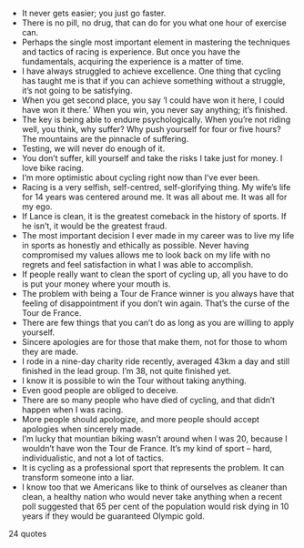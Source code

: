  - It never gets easier; you just go faster.
 - There is no pill, no drug, that can do for you what one hour of exercise can.
 - Perhaps the single most important element in mastering the techniques and tactics of racing is experience. But once you have the fundamentals, acquiring the experience is a matter of time.
 - I have always struggled to achieve excellence. One thing that cycling has taught me is that if you can achieve something without a struggle, it’s not going to be satisfying.
 - When you get second place, you say ‘I could have won it here, I could have won it there.’ When you win, you never say anything; it’s finished.
 - The key is being able to endure psychologically. When you’re not riding well, you think, why suffer? Why push yourself for four or five hours? The mountains are the pinnacle of suffering.
 - Testing, we will never do enough of it.
 - You don’t suffer, kill yourself and take the risks I take just for money. I love bike racing.
 - I’m more optimistic about cycling right now than I’ve ever been.
 - Racing is a very selfish, self-centred, self-glorifying thing. My wife’s life for 14 years was centered around me. It was all about me. It was all for my ego.
 - If Lance is clean, it is the greatest comeback in the history of sports. If he isn’t, it would be the greatest fraud.
 - The most important decision I ever made in my career was to live my life in sports as honestly and ethically as possible. Never having compromised my values allows me to look back on my life with no regrets and feel satisfaction in what I was able to accomplish.
 - If people really want to clean the sport of cycling up, all you have to do is put your money where your mouth is.
 - The problem with being a Tour de France winner is you always have that feeling of disappointment if you don’t win again. That’s the curse of the Tour de France.
 - There are few things that you can’t do as long as you are willing to apply yourself.
 - Sincere apologies are for those that make them, not for those to whom they are made.
 - I rode in a nine-day charity ride recently, averaged 43km a day and still finished in the lead group. I’m 38, not quite finished yet.
 - I know it is possible to win the Tour without taking anything.
 - Even good people are obliged to deceive.
 - There are so many people who have died of cycling, and that didn’t happen when I was racing.
 - More people should apologize, and more people should accept apologies when sincerely made.
 - I’m lucky that mountian biking wasn’t around when I was 20, because I wouldn’t have won the Tour de France. It’s my kind of sport – hard, individualistic, and not a lot of tactics.
 - It is cycling as a professional sport that represents the problem. It can transform someone into a liar.
 - I know too that we Americans like to think of ourselves as cleaner than clean, a healthy nation who would never take anything when a recent poll suggested that 65 per cent of the population would risk dying in 10 years if they would be guaranteed Olympic gold.

24 quotes